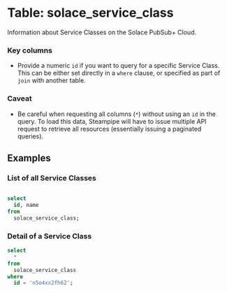 # Table: solace_service_class

Information about Service Classes on the Solace PubSub+ Cloud.

### Key columns
- Provide a numeric `id` if you want to query for a specific Service Class. This can be either set directly in a `where` clause, or specified as part of `join` with another table.

### Caveat
- Be careful when requesting all columns (`*`) without using an `id` in the query. To load this data, Steampipe will have to issue multiple API request to retrieve all resources (essentially issuing a paginated queries).

## Examples

### List of all Service Classes

```sql

select
  id, name
from
  solace_service_class;
```

### Detail of a Service Class

```sql
select
  *
from
  solace_service_class
where
  id = 'n5o4xx2fh62';
```
